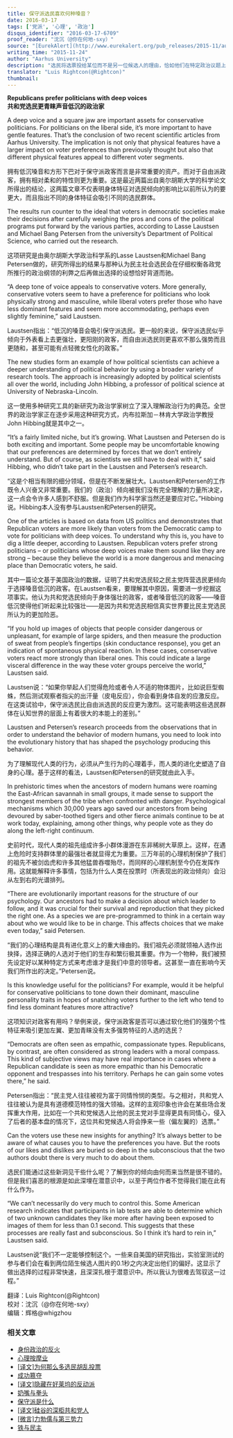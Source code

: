 ```yaml
---
title: 保守派选民喜欢何种嗓音？
date: 2016-03-17
tags: ['党派', '心理', '政治']
disqus_identifier: "2016-03-17-6709"
proof_reader: "沈沉（@你在何地-sxy）"
source: "[EurekAlert](http://www.eurekalert.org/pub_releases/2015-11/au-rpp112415.php)"
writing_time: "2015-11-24"
author: "Aarhus University"
description: "选民将选票投给某位而不是另一位候选人的理由，恰如他们在特定政治议题上持有这种而非那种立场的理由一样，有时简单的令人震惊，不过仔细想想，其实也并不像乍看起来那么毫无道理……"
translator: "Luis Rightcon(@Rightcon)"
thumbnail:
---
```


**Republicans prefer politicians with deep voices**  
**共和党选民更青睐声音低沉的政治家**

A deep voice and a square jaw are important assets for conservative politicians. For politicians on the liberal side, it’s more important to have gentle features. That’s the conclusion of two recent scientific articles from Aarhus University. The implication is not only that physical features have a larger impact on voter preferences than previously thought but also that different physical features appeal to different voter segments.

拥有低沉嗓音和方形下巴对于保守派政客而言是非常重要的资产。而对于自由派政客，拥有相对柔和的特性则更为重要。这是最近两篇出自奥尔胡斯大学的科学论文所得出的结论，这两篇文章不仅表明身体特征对选民倾向的影响比以前所认为的要更大，而且指出不同的身体特征会吸引不同的选民群体。

The results run counter to the ideal that voters in democratic societies make their decisions after carefully weighing the pros and cons of the political programs put forward by the various parties, according to Lasse Laustsen and Michael Bang Petersen from the university’s Department of Political Science, who carried out the research.

这项研究是由奥尔胡斯大学政治科学系的Lasse Laustsen和Michael Bang Petersen做的，研究所得出的结果与那种认为民主社会选民会在仔细权衡各政党所推行的政治纲领的利弊之后再做出选择的设想恰好背道而驰。

“A deep tone of voice appeals to conservative voters. More generally, conservative voters seem to have a preference for politicians who look physically strong and masculine, while liberal voters prefer those who have less dominant features and seem more accommodating, perhaps even slightly feminine,” said Laustsen.

Laustsen指出：“低沉的嗓音会吸引保守派选民。更一般的来说，保守派选民似乎倾向于外表看上去更强壮，更阳刚的政客，而自由派选民则更喜欢不那么强势而且更随和，甚至可能有点轻微女性化的政客。”

The new studies form an example of how political scientists can achieve a deeper understanding of political behavior by using a broader variety of research tools. The approach is increasingly adopted by political scientists all over the world, including John Hibbing, a professor of political science at University of Nebraska-Lincoln.

这一使用多种研究工具的新研究为政治学家树立了深入理解政治行为的典范。全世界的政治学家正在逐步采用这种研究方式，内布拉斯加－林肯大学政治学教授John Hibbing就是其中之一。

“It’s a fairly limited niche, but it’s growing. What Laustsen and Petersen do is both exciting and important. Some people may be uncomfortable knowing that our preferences are determined by forces that we don’t entirely understand. But of course, as scientists we still have to deal with it,” said Hibbing, who didn’t take part in the Laustsen and Petersen’s research.

“这是个相当有限的细分领域，但是在不断发展壮大。Laustsen和Petersen的工作既令人兴奋又非常重要。我们的（政治）倾向被我们没有完全理解的力量所决定，这一点会令许多人感到不舒服。但是我们作为科学家当然还是要应对它。”Hibbing说。Hibbing本人没有参与Laustsen和Petersen的研究。

One of the articles is based on data from US politics and demonstrates that Republican voters are more likely than voters from the Democratic camp to vote for politicians with deep voices. To understand why this is, you have to dig a little deeper, according to Laustsen. Republican voters prefer strong politicians – or politicians whose deep voices make them sound like they are strong – because they believe the world is a more dangerous and menacing place than Democratic voters, he said.

其中一篇论文基于美国政治的数据，证明了共和党选民较之民主党阵营选民更倾向于选择嗓音低沉的政客。在Laustsen看来，要理解其中原因，需要进一步挖掘这项事实。他认为共和党选民倾向于身体强壮的政客，或者嗓音低沉的政客——嗓音低沉使得他们听起来比较强壮——是因为共和党选民相信真实世界要比民主党选民所认为的更加险恶。

“If you hold up images of objects that people consider dangerous or unpleasant, for example of large spiders, and then measure the production of sweat from people’s fingertips (skin conductance response), you get an indication of spontaneous physical reaction. In these cases, conservative voters react more strongly than liberal ones. This could indicate a large visceral difference in the way these voter groups perceive the world,” Laustsen said.

Laustsen说：“如果你举起人们觉得危险或者令人不适的物体图片，比如说巨型蜘蛛，然后测试观察者指尖的出汗量（皮电反应），你会看到身体自发的应激反应。在这类试验中，保守派选民比自由派选民的反应更为激烈。这可能表明这些选民群体在认知世界的层面上有着很大的本能上的差别。”

Laustsen and Petersen’s research proceeds from the observations that in order to understand the behavior of modern humans, you need to look into the evolutionary history that has shaped the psychology producing this behavior.

为了理解现代人类的行为，必须从产生行为的心理着手，而人类的进化史塑造了自身的心理。基于这样的看法，Laustsen和Petersen的研究就由此入手。

In prehistoric times when the ancestors of modern humans were roaming the East-African savannah in small groups, it made sense to support the strongest members of the tribe when confronted with danger. Psychological mechanisms which 30,000 years ago saved our ancestors from being devoured by saber-toothed tigers and other fierce animals continue to be at work today, explaining, among other things, why people vote as they do along the left-right continuum.

史前时代，现代人类的祖先组成许多小群体漫游在东非稀树大草原上。这样，在遇上危险时支持群体里的最强壮者就显得尤为重要。三万年前的心理机制保护了我们的祖先不被剑齿虎和许多其他猛兽吞噬殆尽，而同样的心理机制至今仍在发挥作用。这就能解释许多事情，包括为什么人类在投票时（所表现出的政治倾向）会沿从左到右的光谱排列。

“There are evolutionarily important reasons for the structure of our psychology. Our ancestors had to make a decision about which leader to follow, and it was crucial for their survival and reproduction that they picked the right one. As a species we are pre-programmed to think in a certain way about who we would like to be in charge. This affects choices that we make even today,” said Petersen.

“我们的心理结构是具有进化意义上的重大缘由的。我们祖先必须就领袖人选作出抉择，选择正确的人选对于他们的生存和繁衍极其重要。作为一个物种，我们被预先设定好以某种特定方式来考虑谁才是我们中意的领导者。这甚至一直在影响今天我们所作出的决定。”Petersen说。

Is this knowledge useful for the politicians? For example, would it be helpful for conservative politicians to tone down their dominant, masculine personality traits in hopes of snatching voters further to the left who tend to find less dominant features more attractive?

这项知识对政客有用吗？举例来说，保守派政客是否可以通过软化他们的强势个性特征来吸引更加左翼、更加青睐没有太多强势特征的人选的选民？

“Democrats are often seen as empathic, compassionate types. Republicans, by contrast, are often considered as strong leaders with a moral compass. This kind of subjective views may have real importance in cases where a Republican candidate is seen as more empathic than his Democratic opponent and trespasses into his territory. Perhaps he can gain some votes there,” he said.

Petersen指出：“民主党人往往被视为富于同情怜悯的类型。与之相对，共和党人往往被认为是具有道德模范特性的强大领袖。这样的主观印象也许会在某些场合发挥重大作用，比如在一个共和党候选人比他的民主党对手显得更具有同情心，侵入了后者的基本盘的情况下，这位共和党候选人将会挣来一些（偏左翼的）选票。”

Can the voters use these new insights for anything? It’s always better to be aware of what causes you to have the preferences you have. But the roots of our likes and dislikes are buried so deep in the subconscious that the two authors doubt there is very much to do about them.

选民们能通过这些新洞见干些什么呢？了解到你的倾向由何而来当然是很不错的。但是我们喜恶的根源是如此深埋在潜意识中，以至于两位作者不觉得我们能在此有什么作为。

“We can’t necessarily do very much to control this. Some American research indicates that participants in lab tests are able to determine which of two unknown candidates they like more after having been exposed to images of them for less than 0.1 second. This suggests that these processes are really fast and subconscious. So I think it’s hard to rein in,” Laustsen said.

Laustsen说“我们不一定能够控制这个。一些来自美国的研究指出，实验室测试的参与者们会在看到两位陌生候选人图片的0.1秒之内决定出他们的偏好。这显示了做出选择的过程非常快速，且深深扎根于潜意识中。所以我认为很难去驾驭这一过程。”  

翻译：Luis Rightcon(@Rightcon)  
校对：沈沉（@你在何地-sxy）  
编辑：辉格@whigzhou


### 相关文章

* [身份政治的反火](https://headsalon.org/archives/7643.html "身份政治的反火")
* [心理按摩业](https://headsalon.org/archives/7767.html "心理按摩业")
* [[译文]为何那么多选民胡乱投票](https://headsalon.org/archives/7402.html "[译文]为何那么多选民胡乱投票")
* [成功篡夺](https://headsalon.org/archives/7209.html "成功篡夺")
* [[译文]隐藏在好莱坞的反动派](https://headsalon.org/archives/7080.html "[译文]隐藏在好莱坞的反动派")
* [奶嘴与拳头](https://headsalon.org/archives/7042.html "奶嘴与拳头")
* [保守派是什么](https://headsalon.org/archives/6922.html "保守派是什么")
* [[译文]硅谷的深柜共和党人](https://headsalon.org/archives/5648.html "[译文]硅谷的深柜共和党人")
* [[微言]力勃儒与第三势力](https://headsalon.org/archives/4863.html "[微言]力勃儒与第三势力")
* [铁与民主](https://headsalon.org/archives/7815.html "铁与民主")
